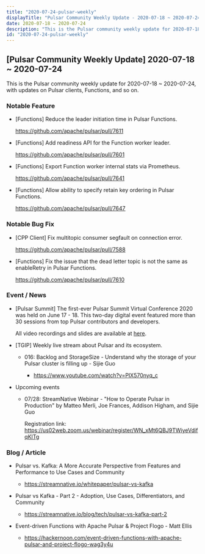 ```yaml
---
title: "2020-07-24-pulsar-weekly"
displayTitle: "Pulsar Community Weekly Update - 2020-07-18 ~ 2020-07-24"
date: 2020-07-18 ~ 2020-07-24
description: "This is the Pulsar community weekly update for 2020-07-18 ~ 2020-07-24, with updates on Pulsar clients, Functions, and so on."
id: "2020-07-24-pulsar-weekly"
---
```


## [Pulsar Community Weekly Update] 2020-07-18 ~ 2020-07-24

This is the Pulsar community weekly update for 2020-07-18 ~ 2020-07-24, with updates on Pulsar clients, Functions, and so on.

### Notable Feature

- [Functions] Reduce the leader initiation time in Pulsar Functions.

    https://github.com/apache/pulsar/pull/7611

- [Functions] Add readiness API for the Function worker leader.

    https://github.com/apache/pulsar/pull/7601

- [Functions] Export Function worker internal stats via Prometheus.

    https://github.com/apache/pulsar/pull/7641

- [Functions] Allow ability to specify retain key ordering in Pulsar Functions.

    https://github.com/apache/pulsar/pull/7647

### Notable Bug Fix

- [CPP Client] Fix multitopic consumer segfault on connection error.

    https://github.com/apache/pulsar/pull/7588

- [Functions] Fix the issue that the dead letter topic is not the same as enableRetry in Pulsar Functions.

    https://github.com/apache/pulsar/pull/7610

### Event / News

- [Pulsar Summit] The first-ever Pulsar Summit Virtual Conference 2020 was held on June 17 - 18. This two-day digital event featured more than 30 sessions from top Pulsar contributors and developers.

    All video recordings and slides are available at [here](https://streamnative.io/resource#pulsar-summit).
  
- [TGIP] Weekly live stream about Pulsar and its ecosystem.

    - 016: Backlog and StorageSize - Understand why the storage of your Pulsar cluster is filling up - Sijie Guo
  
        - https://www.youtube.com/watch?v=PIX570nyq_c

- Upcoming events

  - 07/28: StreamNative Webinar - "How to Operate Pulsar in Production" by Matteo Merli, Joe Frances, Addison Higham, and Sijie Guo

    Registration link: https://us02web.zoom.us/webinar/register/WN_xMt6QBJ9TWiyeVdifqKITg

### Blog / Article

- Pulsar vs. Kafka: A More Accurate Perspective from Features and Performance to Use Cases and Community

    - https://streamnative.io/whitepaper/pulsar-vs-kafka

- Pulsar vs Kafka - Part 2 - Adoption, Use Cases, Differentiators, and Community

    - https://streamnative.io/blog/tech/pulsar-vs-kafka-part-2

- Event-driven Functions with Apache Pulsar & Project Flogo - Matt Ellis

    - https://hackernoon.com/event-driven-functions-with-apache-pulsar-and-project-flogo-wag3y4u